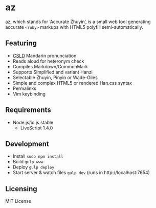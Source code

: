 # az
az, which stands for ‘Accurate Zhuyin’, is a small web tool generating accurate `<ruby>` markups with HTML5 polyfill semi-automatically.

## Featuring
- [CSLD](http://chinese-linguipedia.org/) Mandarin pronunciation
- Reads aloud for heteronym check
- Compiles Markdown/CommonMark
- Supports Simplified and variant Hanzi
- Selectable Zhuyin, Pinyin or Wade-Giles
- Simple and complex HTML5 or rendered Han.css syntax
- Permalinks
- Vim keybinding


## Requirements
- Node.js/io.js stable
    * LiveScript 1.4.0

## Development
- Install `sudo npm install`
- Build `gulp www`
- Deploy `gulp deploy`
- Start server & watch files `gulp dev` (runs in http://localhost:7654)
 
## Licensing
MIT License
